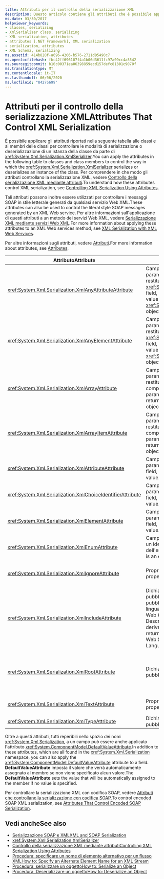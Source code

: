 ```yaml
---
title: Attributi per il controllo della serializzazione XML
description: Questo articolo contiene gli attributi che è possibile applicare alle classi e ai membri delle classi per controllare il modo in cui XmlSerializer serializza o deserializza un'istanza di una classe.
ms.date: 03/30/2017
helpviewer_keywords:
- classes, serializing
- XmlSerializer class, serializing
- XML serialization, attributes
- attributes [.NET Framework], XML serialization
- serialization, attributes
- XML Schema, serializing
ms.assetid: 414b820f-a696-4206-b576-2711d85490c7
ms.openlocfilehash: fbc42ff696107f4a1b06d3611fc97a09cc4a3542
ms.sourcegitcommit: b16c00371ea06398859ecd157defc81301c9070f
ms.translationtype: MT
ms.contentlocale: it-IT
ms.lasthandoff: 06/06/2020
ms.locfileid: "84276699"
---
```

# <a name="attributes-that-control-xml-serialization"></a><span data-ttu-id="29ccf-103">Attributi per il controllo della serializzazione XML</span><span class="sxs-lookup"><span data-stu-id="29ccf-103">Attributes That Control XML Serialization</span></span>
<span data-ttu-id="29ccf-104">È possibile applicare gli attributi riportati nella seguente tabella alle classi e ai membri delle classi per controllare le modalità di serializzazione o deserializzazione di un'istanza della classe da parte di <xref:System.Xml.Serialization.XmlSerializer>.</span><span class="sxs-lookup"><span data-stu-id="29ccf-104">You can apply the attributes in the following table to classes and class members to control the way in which the <xref:System.Xml.Serialization.XmlSerializer> serializes or deserializes an instance of the class.</span></span> <span data-ttu-id="29ccf-105">Per comprendere in che modo gli attributi controllano la serializzazione XML, vedere [Controllo della serializzazione XML mediante attributi](controlling-xml-serialization-using-attributes.md).</span><span class="sxs-lookup"><span data-stu-id="29ccf-105">To understand how these attributes control XML serialization, see [Controlling XML Serialization Using Attributes](controlling-xml-serialization-using-attributes.md).</span></span>  
  
 <span data-ttu-id="29ccf-106">Tali  attributi possono inoltre essere utilizzati per controllare i messaggi SOAP in stile letterale generati da qualsiasi servizio Web XML.</span><span class="sxs-lookup"><span data-stu-id="29ccf-106">These attributes can also be used to control the literal style SOAP messages generated by an XML Web service.</span></span> <span data-ttu-id="29ccf-107">Per altre informazioni sull'applicazione di questi attributi a un metodo dei servizi Web XML, vedere [Serializzazione XML mediante servizi Web XML](xml-serialization-with-xml-web-services.md).</span><span class="sxs-lookup"><span data-stu-id="29ccf-107">For more information about applying these attributes to an XML Web services method, see [XML Serialization with XML Web Services](xml-serialization-with-xml-web-services.md).</span></span>  
  
 <span data-ttu-id="29ccf-108">Per altre informazioni sugli attributi, vedere [Attributi](../attributes/index.md).</span><span class="sxs-lookup"><span data-stu-id="29ccf-108">For more information about attributes, see [Attributes](../attributes/index.md).</span></span>  
  
|<span data-ttu-id="29ccf-109">Attributo</span><span class="sxs-lookup"><span data-stu-id="29ccf-109">Attribute</span></span>|<span data-ttu-id="29ccf-110">Si applica a</span><span class="sxs-lookup"><span data-stu-id="29ccf-110">Applies to</span></span>|<span data-ttu-id="29ccf-111">Specifica</span><span class="sxs-lookup"><span data-stu-id="29ccf-111">Specifies</span></span>|  
|---------------|----------------|---------------|  
|<xref:System.Xml.Serialization.XmlAnyAttributeAttribute>|<span data-ttu-id="29ccf-112">Campo pubblico, proprietà, parametro o valore restituito che restituiscono una matrice di oggetti <xref:System.Xml.XmlAttribute>.</span><span class="sxs-lookup"><span data-stu-id="29ccf-112">Public field, property, parameter, or return value that returns an array of <xref:System.Xml.XmlAttribute> objects.</span></span>|<span data-ttu-id="29ccf-113">Durante la deserializzazione, la matrice verrà riempita con oggetti <xref:System.Xml.XmlAttribute> che rappresentano tutti gli attributi XML ignoti allo schema.</span><span class="sxs-lookup"><span data-stu-id="29ccf-113">When deserializing, the array will be filled with <xref:System.Xml.XmlAttribute> objects that represent all XML attributes unknown to the schema.</span></span>|  
|<xref:System.Xml.Serialization.XmlAnyElementAttribute>|<span data-ttu-id="29ccf-114">Campo pubblico, proprietà, parametro o valore restituito che restituiscono una matrice di oggetti <xref:System.Xml.XmlElement>.</span><span class="sxs-lookup"><span data-stu-id="29ccf-114">Public field, property, parameter, or return value that returns an array of <xref:System.Xml.XmlElement> objects.</span></span>|<span data-ttu-id="29ccf-115">Durante la deserializzazione, la matrice viene riempita con oggetti <xref:System.Xml.XmlElement> che rappresentano tutti gli elementi XML ignoti allo schema.</span><span class="sxs-lookup"><span data-stu-id="29ccf-115">When deserializing, the array is filled with <xref:System.Xml.XmlElement> objects that represent all XML elements unknown to the schema.</span></span>|  
|<xref:System.Xml.Serialization.XmlArrayAttribute>|<span data-ttu-id="29ccf-116">Campo pubblico, proprietà, parametro o valore restituito che restituiscono una matrice di oggetti complessi.</span><span class="sxs-lookup"><span data-stu-id="29ccf-116">Public field, property, parameter, or return value that returns an array of complex objects.</span></span>|<span data-ttu-id="29ccf-117">I membri della matrice verranno generati come membri di una matrice XML.</span><span class="sxs-lookup"><span data-stu-id="29ccf-117">The members of the array will be generated as members of an XML array.</span></span>|  
|<xref:System.Xml.Serialization.XmlArrayItemAttribute>|<span data-ttu-id="29ccf-118">Campo pubblico, proprietà, parametro o valore restituito che restituiscono una matrice di oggetti complessi.</span><span class="sxs-lookup"><span data-stu-id="29ccf-118">Public field, property, parameter, or return value that returns an array of complex objects.</span></span>|<span data-ttu-id="29ccf-119">I tipi derivati che possono essere inseriti in una matrice.</span><span class="sxs-lookup"><span data-stu-id="29ccf-119">The derived types that can be inserted into an array.</span></span> <span data-ttu-id="29ccf-120">Applicati di solito congiuntamente a un <xref:System.Xml.Serialization.XmlArrayAttribute>.</span><span class="sxs-lookup"><span data-stu-id="29ccf-120">Usually applied in conjunction with an <xref:System.Xml.Serialization.XmlArrayAttribute>.</span></span>|  
|<xref:System.Xml.Serialization.XmlAttributeAttribute>|<span data-ttu-id="29ccf-121">Campo pubblico, proprietà, parametro o valore restituito.</span><span class="sxs-lookup"><span data-stu-id="29ccf-121">Public field, property, parameter, or return value.</span></span>|<span data-ttu-id="29ccf-122">Il membro sarà serializzato come attributo XML.</span><span class="sxs-lookup"><span data-stu-id="29ccf-122">The member will be serialized as an XML attribute.</span></span>|  
|<xref:System.Xml.Serialization.XmlChoiceIdentifierAttribute>|<span data-ttu-id="29ccf-123">Campo pubblico, proprietà, parametro o valore restituito.</span><span class="sxs-lookup"><span data-stu-id="29ccf-123">Public field, property, parameter, or return value.</span></span>|<span data-ttu-id="29ccf-124">È possibile risolvere ulteriormente l'ambiguità del membro tramite l'utilizzo di un'enumerazione.</span><span class="sxs-lookup"><span data-stu-id="29ccf-124">The member can be further disambiguated by using an enumeration.</span></span>|  
|<xref:System.Xml.Serialization.XmlElementAttribute>|<span data-ttu-id="29ccf-125">Campo pubblico, proprietà, parametro o valore restituito.</span><span class="sxs-lookup"><span data-stu-id="29ccf-125">Public field, property, parameter, or return value.</span></span>|<span data-ttu-id="29ccf-126">Il campo o la proprietà verranno serializzati come elemento XML.</span><span class="sxs-lookup"><span data-stu-id="29ccf-126">The field or property will be serialized as an XML element.</span></span>|  
|<xref:System.Xml.Serialization.XmlEnumAttribute>|<span data-ttu-id="29ccf-127">Campo pubblico che rappresenta un identificatore dell'enumerazione.</span><span class="sxs-lookup"><span data-stu-id="29ccf-127">Public field that is an enumeration identifier.</span></span>|<span data-ttu-id="29ccf-128">Il nome dell'elemento di un membro dell'enumerazione.</span><span class="sxs-lookup"><span data-stu-id="29ccf-128">The element name of an enumeration member.</span></span>|  
|<xref:System.Xml.Serialization.XmlIgnoreAttribute>|<span data-ttu-id="29ccf-129">Proprietà e campi pubblici</span><span class="sxs-lookup"><span data-stu-id="29ccf-129">Public properties and fields.</span></span>|<span data-ttu-id="29ccf-130">La proprietà o il campo devono essere ignorati se la classe che li contiene è serializzata.</span><span class="sxs-lookup"><span data-stu-id="29ccf-130">The property or field should be ignored when the containing class is serialized.</span></span>|  
|<xref:System.Xml.Serialization.XmlIncludeAttribute>|<span data-ttu-id="29ccf-131">Dichiarazioni della classe derivata pubblica e valori restituiti di metodi pubblici per i documenti del linguaggio di descrizione dei servizi Web (WSDL, Web Services Description Language).</span><span class="sxs-lookup"><span data-stu-id="29ccf-131">Public derived class declarations, and return values of public methods for Web Services Description Language (WSDL) documents.</span></span>|<span data-ttu-id="29ccf-132">La classe deve essere inclusa durante la generazione degli schemi (per essere riconosciuta se serializzata).</span><span class="sxs-lookup"><span data-stu-id="29ccf-132">The class should be included when generating schemas (to be recognized when serialized).</span></span>|  
|<xref:System.Xml.Serialization.XmlRootAttribute>|<span data-ttu-id="29ccf-133">Dichiarazioni di classe pubblica</span><span class="sxs-lookup"><span data-stu-id="29ccf-133">Public class declarations.</span></span>|<span data-ttu-id="29ccf-134">Controlla la serializzazione XML della destinazione dell'attributo come un elemento radice XML.</span><span class="sxs-lookup"><span data-stu-id="29ccf-134">Controls XML serialization of the attribute target as an XML root element.</span></span> <span data-ttu-id="29ccf-135">Utilizzare l'attributo per specificare ulteriormente lo spazio dei nomi e il nome dell'elemento.</span><span class="sxs-lookup"><span data-stu-id="29ccf-135">Use the attribute to further specify the namespace and element name.</span></span>|  
|<xref:System.Xml.Serialization.XmlTextAttribute>|<span data-ttu-id="29ccf-136">Proprietà e campi pubblici</span><span class="sxs-lookup"><span data-stu-id="29ccf-136">Public properties and fields.</span></span>|<span data-ttu-id="29ccf-137">La proprietà o il campo devono essere serializzati come testo XML.</span><span class="sxs-lookup"><span data-stu-id="29ccf-137">The property or field should be serialized as XML text.</span></span>|  
|<xref:System.Xml.Serialization.XmlTypeAttribute>|<span data-ttu-id="29ccf-138">Dichiarazioni di classe pubblica</span><span class="sxs-lookup"><span data-stu-id="29ccf-138">Public class declarations.</span></span>|<span data-ttu-id="29ccf-139">Nome e spazio dei nomi del tipo XML.</span><span class="sxs-lookup"><span data-stu-id="29ccf-139">The name and namespace of the XML type.</span></span>|  
  
 <span data-ttu-id="29ccf-140">Oltre a questi attributi, tutti reperibili nello spazio dei nomi <xref:System.Xml.Serialization>, a un campo può essere anche applicato l'attributo <xref:System.ComponentModel.DefaultValueAttribute>.</span><span class="sxs-lookup"><span data-stu-id="29ccf-140">In addition to these attributes, which are all found in the <xref:System.Xml.Serialization> namespace, you can also apply the <xref:System.ComponentModel.DefaultValueAttribute> attribute to a field.</span></span> <span data-ttu-id="29ccf-141">**DefaultValueAttribute** imposta il valore che verrà automaticamente assegnato al membro se non viene specificato alcun valore.</span><span class="sxs-lookup"><span data-stu-id="29ccf-141">The **DefaultValueAttribute** sets the value that will be automatically assigned to the member if no value is specified.</span></span>  
  
 <span data-ttu-id="29ccf-142">Per controllare la serializzazione XML con codifica SOAP, vedere [Attributi che controllano la serializzazione con codifica SOAP](attributes-that-control-encoded-soap-serialization.md).</span><span class="sxs-lookup"><span data-stu-id="29ccf-142">To control encoded SOAP XML serialization, see [Attributes That Control Encoded SOAP Serialization](attributes-that-control-encoded-soap-serialization.md).</span></span>  
  
## <a name="see-also"></a><span data-ttu-id="29ccf-143">Vedi anche</span><span class="sxs-lookup"><span data-stu-id="29ccf-143">See also</span></span>

- [<span data-ttu-id="29ccf-144">Serializzazione SOAP e XML</span><span class="sxs-lookup"><span data-stu-id="29ccf-144">XML and SOAP Serialization</span></span>](xml-and-soap-serialization.md)
- <xref:System.Xml.Serialization.XmlSerializer>
- [<span data-ttu-id="29ccf-145">Controllo della serializzazione XML mediante attributi</span><span class="sxs-lookup"><span data-stu-id="29ccf-145">Controlling XML Serialization Using Attributes</span></span>](controlling-xml-serialization-using-attributes.md)
- [<span data-ttu-id="29ccf-146">Procedura: specificare un nome di elemento alternativo per un flusso XML</span><span class="sxs-lookup"><span data-stu-id="29ccf-146">How to: Specify an Alternate Element Name for an XML Stream</span></span>](how-to-specify-an-alternate-element-name-for-an-xml-stream.md)
- [<span data-ttu-id="29ccf-147">Procedura: serializzare un oggetto</span><span class="sxs-lookup"><span data-stu-id="29ccf-147">How to: Serialize an Object</span></span>](how-to-serialize-an-object.md)
- [<span data-ttu-id="29ccf-148">Procedura: Deserializzare un oggetto</span><span class="sxs-lookup"><span data-stu-id="29ccf-148">How to: Deserialize an Object</span></span>](how-to-deserialize-an-object.md)
